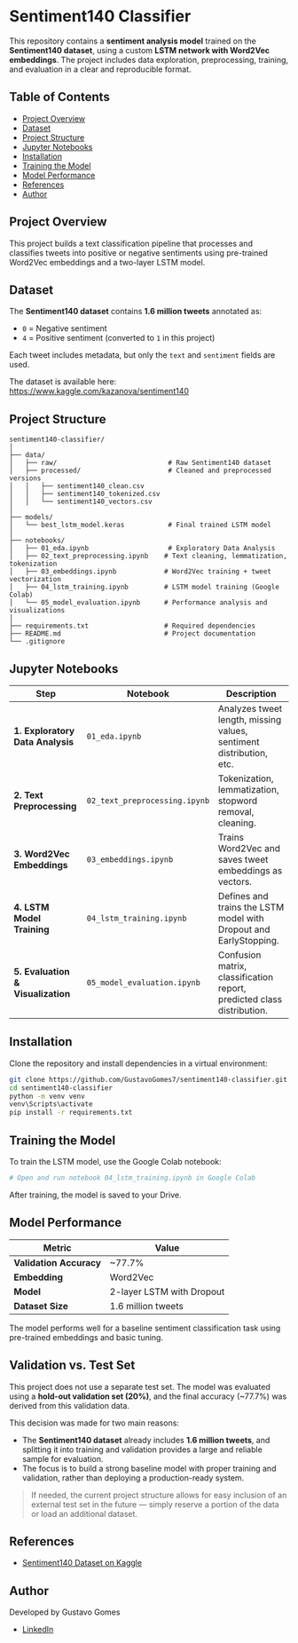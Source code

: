 # Sentiment140 Classifier

This repository contains a **sentiment analysis model** trained on the **Sentiment140 dataset**, using a custom **LSTM network with Word2Vec embeddings**. The project includes data exploration, preprocessing, training, and evaluation in a clear and reproducible format.

## Table of Contents

- [Project Overview](#project-overview)
- [Dataset](#dataset)
- [Project Structure](#project-structure)
- [Jupyter Notebooks](#jupyter-notebooks)
- [Installation](#installation)
- [Training the Model](#training-the-model)
- [Model Performance](#model-performance)
- [References](#references)
- [Author](#author)

## Project Overview

This project builds a text classification pipeline that processes and classifies tweets into positive or negative sentiments using pre-trained Word2Vec embeddings and a two-layer LSTM model.

## Dataset

The **Sentiment140 dataset** contains **1.6 million tweets** annotated as:

- `0` = Negative sentiment
- `4` = Positive sentiment (converted to `1` in this project)

Each tweet includes metadata, but only the `text` and `sentiment` fields are used.

The dataset is available here: https://www.kaggle.com/kazanova/sentiment140

## Project Structure

```
sentiment140-classifier/
│
├── data/
│   ├── raw/                            # Raw Sentiment140 dataset
│   ├── processed/                      # Cleaned and preprocessed versions
│   │   ├── sentiment140_clean.csv
│   │   ├── sentiment140_tokenized.csv
│   │   └── sentiment140_vectors.csv
│
├── models/
│   └── best_lstm_model.keras           # Final trained LSTM model
│
├── notebooks/
│   ├── 01_eda.ipynb                    # Exploratory Data Analysis
│   ├── 02_text_preprocessing.ipynb    # Text cleaning, lemmatization, tokenization
│   ├── 03_embeddings.ipynb            # Word2Vec training + tweet vectorization
│   ├── 04_lstm_training.ipynb         # LSTM model training (Google Colab)
│   └── 05_model_evaluation.ipynb      # Performance analysis and visualizations
│
├── requirements.txt                   # Required dependencies
├── README.md                          # Project documentation
└── .gitignore
```

## Jupyter Notebooks

| Step                             | Notebook                          | Description                                                                 |
| -------------------------------- | --------------------------------- | --------------------------------------------------------------------------- |
| **1. Exploratory Data Analysis** | `01_eda.ipynb`                    | Analyzes tweet length, missing values, sentiment distribution, etc.         |
| **2. Text Preprocessing**        | `02_text_preprocessing.ipynb`     | Tokenization, lemmatization, stopword removal, cleaning.                    |
| **3. Word2Vec Embeddings**       | `03_embeddings.ipynb`             | Trains Word2Vec and saves tweet embeddings as vectors.                      |
| **4. LSTM Model Training**       | `04_lstm_training.ipynb`          | Defines and trains the LSTM model with Dropout and EarlyStopping.           |
| **5. Evaluation & Visualization**| `05_model_evaluation.ipynb`       | Confusion matrix, classification report, predicted class distribution.      |

## Installation

Clone the repository and install dependencies in a virtual environment:

```bash
git clone https://github.com/GustavoGomes7/sentiment140-classifier.git
cd sentiment140-classifier
python -m venv venv
venv\Scripts\activate
pip install -r requirements.txt
```

## Training the Model

To train the LSTM model, use the Google Colab notebook:

```python
# Open and run notebook 04_lstm_training.ipynb in Google Colab
```

After training, the model is saved to your Drive.

## Model Performance

| Metric               | Value                        |
|----------------------|------------------------------|
| **Validation Accuracy** | ~77.7%                    |
| **Embedding**           | Word2Vec                  |
| **Model**               | 2-layer LSTM with Dropout |
| **Dataset Size**        | 1.6 million tweets        |

The model performs well for a baseline sentiment classification task using pre-trained embeddings and basic tuning.

## Validation vs. Test Set

This project does not use a separate test set. The model was evaluated using a **hold-out validation set (20%)**, and the final accuracy (~77.7%) was derived from this validation data.

This decision was made for two main reasons:

- The **Sentiment140 dataset** already includes **1.6 million tweets**, and splitting it into training and validation provides a large and reliable sample for evaluation.
- The focus is to build a strong baseline model with proper training and validation, rather than deploying a production-ready system.

> If needed, the current project structure allows for easy inclusion of an external test set in the future — simply reserve a portion of the data or load an additional dataset.

## References

- [Sentiment140 Dataset on Kaggle](https://www.kaggle.com/kazanova/sentiment140)

## Author

Developed by Gustavo Gomes

- [LinkedIn](https://www.linkedin.com/in/gustavo-gomes-581975333/)
